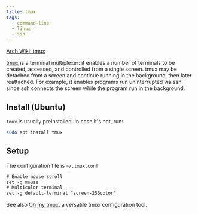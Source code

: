 ```yaml
---
title: tmux
tags:
  - command-line
  - linux
  - ssh
---
```


[ Arch Wiki: tmux](https://wiki.archlinux.org/title/Tmux)

[tmux](https://github.com/tmux/tmux) is a terminal multiplexer: it enables a number of terminals to be created, accessed, and controlled from a single screen. tmux may be detached from a screen and continue running in the background, then later reattached. For example, it enables programs run uninterrupted via ssh since ssh connects the screen while the program run in the background.

## Install (Ubuntu)

`tmux` is usually preinstalled. In case it's not, run:

```sh
sudo apt install tmux
```

## Setup

The configuration file is `~/.tmux.conf`

```txt title="~/.tmux.conf"
# Enable mouse scroll
set -g mouse
# Multicolor terminal
set -g default-terminal "screen-256color"
```

See also [Oh my tmux](https://github.com/gpakosz/.tmux), a versatile tmux configuration tool.
